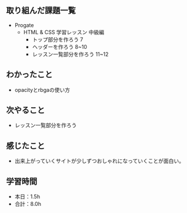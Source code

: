 ## 取り組んだ課題一覧
- Progate
  - HTML & CSS 学習レッスン 中級編
    - トップ部分を作ろう 7
    - ヘッダーを作ろう 8~10
    - レッスン一覧部分を作ろう 11~12
## わかったこと
- opacityとrbgaの使い方
## 次やること
- レッスン一覧部分を作ろう
## 感じたこと
- 出来上がっていくサイトが少しずつおしゃれになっていくことが面白い。
## 学習時間
- 本日：1.5h
- 合計：8.0h
